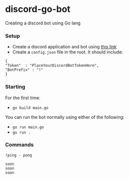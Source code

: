 # discord-go-bot
Creating a discord bot using Go lang


### Setup
- Create a discord application and bot using [this link](https://discord.com/developers/applications)
- Create a `config.json` file in the root. It should include:
```
{
"Token"  : "PlaceYourDiscordBotTokenHere",
"BotPrefix" : "!"
}
```


### Starting
For the first time:
- `go build main.go `

You can run the bot normally using either of the following:
- `go run main.go`
- `go run .`

### Commands
```
!ping - pong

soon
soon
soon

```